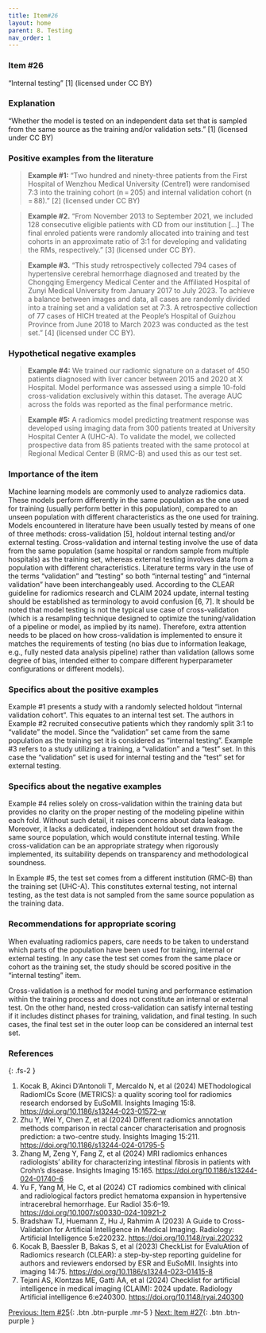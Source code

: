 ```yaml
---
title: Item#26
layout: home
parent: 8. Testing
nav_order: 1
---
```


### Item #26
“Internal testing” [1]  (licensed under CC BY)

### Explanation
“Whether the model is tested on an independent data set that is sampled from the same source as the training and/or validation sets.” [1]  (licensed under CC BY)

### Positive examples from the literature 
> **Example #1:** “Two hundred and ninety-three patients from the First Hospital of Wenzhou Medical University (Centre1) were randomised 7:3 into the training cohort (n = 205) and internal validation cohort (n = 88).” [2] (licensed under CC BY)

> **Example #2.** “From November 2013 to September 2021, we included 128 consecutive eligible patients with CD from our institution […] The final enroled patients were randomly allocated into training and test cohorts in an approximate ratio of 3:1 for developing and validating the RMs, respectively.” [3] (licensed under CC BY).

> **Example #3.** “This study retrospectively collected 794 cases of hypertensive cerebral hemorrhage diagnosed and treated by the Chongqing Emergency Medical Center and the Affiliated Hospital of Zunyi Medical University from January 2017 to July 2023. To achieve a balance between images and data, all cases are randomly divided into a training set and a validation set at 7:3. A retrospective collection of 77 cases of HICH treated at the People’s Hospital of Guizhou Province from June 2018 to March 2023 was conducted as the test set.” [4] (licensed under CC BY).

### Hypothetical negative examples
> **Example #4:** We trained our radiomic signature on a dataset of 450 patients diagnosed with liver cancer between 2015 and 2020 at X Hospital. Model performance was assessed using a simple 10-fold cross-validation exclusively within this dataset. The average AUC across the folds was reported as the final performance metric.

> **Example #5:** A radiomics model predicting treatment response was developed using imaging data from 300 patients treated at University Hospital Center A (UHC-A). To validate the model, we collected prospective data from 85 patients treated with the same protocol at Regional Medical Center B (RMC-B) and used this as our test set.

### Importance of the item
Machine learning models are commonly used to analyze radiomics data. These models perform differently in the same population as the one used for training (usually perform better in this population), compared to an unseen population with different characteristics as the one used for training. Models encountered in literature have been usually tested by means of one of three methods: cross-validation [5], holdout internal testing and/or external testing. Cross-validation and internal testing involve the use of data from the same population (same hospital or random sample from multiple hospitals) as the training set, whereas external testing involves data from a population with different characteristics. Literature terms vary in the use of the terms “validation” and “testing” so both “internal testing” and “internal validation” have been interchangeably used. According to the CLEAR guideline for radiomics research and CLAIM 2024 update, internal testing should be established as terminology to avoid confusion [6, 7]. It should be noted that model testing is not the typical use case of cross-validation (which is a resampling technique designed to optimize the tuning/validation of a pipeline or model, as implied by its name). Therefore, extra attention needs to be placed on how cross-validation is implemented to ensure it matches the requirements of testing (no bias due to information leakage, e.g., fully nested data analysis pipeline) rather than validation (allows some degree of bias, intended either to compare different hyperparameter configurations or different models).

### Specifics about the positive examples
Example #1 presents a study with a randomly selected holdout “internal validation cohort”. This equates to an internal test set. The authors in Example #2 recruited consecutive patients which they randomly split 3:1 to “validate” the model. Since the “validation” set came from the same population as the training set it is considered as “internal testing”. Example #3 refers to a study utilizing a training, a “validation” and a “test” set. In this case the “validation” set is used for internal testing and the “test” set for external testing.

### Specifics about the negative examples
Example #4 relies solely on cross-validation within the training data but provides no clarity on the proper nesting of the modeling pipeline within each fold. Without such detail, it raises concerns about data leakage. Moreover, it lacks a dedicated, independent holdout set drawn from the same source population, which would constitute internal testing. While cross-validation can be an appropriate strategy when rigorously implemented, its suitability depends on transparency and methodological soundness. 

In Example #5, the test set comes from a different institution (RMC-B) than the training set (UHC-A). This constitutes external testing, not internal testing, as the test data is not sampled from the same source population as the training data.

### Recommendations for appropriate scoring
When evaluating radiomics papers, care needs to be taken to understand which parts of the population have been used for training, internal or external testing. In any case the test set comes from the same place or cohort as the training set, the study should be scored positive in the “internal testing” item.

Cross-validation is a method for model tuning and performance estimation within the training process and does not constitute an internal or external test. On the other hand, nested cross-validation can satisfy internal testing if it includes distinct phases for training, validation, and final testing. In such cases, the final test set in the outer loop can be considered an internal test set.

### References

{: .fs-2 }

1. 	Kocak B, Akinci D’Antonoli T, Mercaldo N, et al (2024) METhodological RadiomICs Score (METRICS): a quality scoring tool for radiomics research endorsed by EuSoMII. Insights Imaging 15:8. https://doi.org/10.1186/s13244-023-01572-w
2. 	Zhu Y, Wei Y, Chen Z, et al (2024) Different radiomics annotation methods comparison in rectal cancer characterisation and prognosis prediction: a two-centre study. Insights Imaging 15:211. https://doi.org/10.1186/s13244-024-01795-5
3. 	Zhang M, Zeng Y, Fang Z, et al (2024) MRI radiomics enhances radiologists’ ability for characterizing intestinal fibrosis in patients with Crohn’s disease. Insights Imaging 15:165. https://doi.org/10.1186/s13244-024-01740-6
4. 	Yu F, Yang M, He C, et al (2024) CT radiomics combined with clinical and radiological factors predict hematoma expansion in hypertensive intracerebral hemorrhage. Eur Radiol 35:6–19. https://doi.org/10.1007/s00330-024-10921-2
5. 	Bradshaw TJ, Huemann Z, Hu J, Rahmim A (2023) A Guide to Cross-Validation for Artificial Intelligence in Medical Imaging. Radiology: Artificial Intelligence 5:e220232. https://doi.org/10.1148/ryai.220232
6. 	Kocak B, Baessler B, Bakas S, et al (2023) CheckList for EvaluAtion of Radiomics research (CLEAR): a step-by-step reporting guideline for authors and reviewers endorsed by ESR and EuSoMII. Insights into imaging 14:75. https://doi.org/10.1186/s13244-023-01415-8
7. 	Tejani AS, Klontzas ME, Gatti AA, et al (2024) Checklist for artificial intelligence in medical imaging (CLAIM): 2024 update. Radiology Artificial intelligence 6:e240300. https://doi.org/10.1148/ryai.240300

[Previous: Item #25](https://radiomic.github.io/METRICS-E3/docs/Metrics%20and%20Comparison%20(Item%2020-25)/Item%2025.html){: .btn .btn-purple  .mr-5  }
[Next: Item #27](https://radiomic.github.io/METRICS-E3/docs/Testing%20(Item%2026-27)/Item%2027.html){: .btn .btn-purple   }
